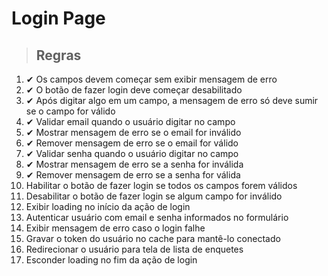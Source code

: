 # Login Page

> ## Regras
1. ✔ Os campos devem começar sem exibir mensagem de erro
2. ✔ O botão de fazer login deve começar desabilitado
3. ✔ Após digitar algo em um campo, a mensagem de erro só deve sumir se o campo for válido
4. ✔ Validar email quando o usuário digitar no campo
5. ✔ Mostrar mensagem de erro se o email for inválido
6. ✔ Remover mensagem de erro se o email for válido
7. ✔ Validar senha quando o usuário digitar no campo
8. ✔ Mostrar mensagem de erro se a senha for inválida
9. ✔ Remover mensagem de erro se a senha for válida
10. Habilitar o botão de fazer login se todos os campos forem válidos
11. Desabilitar o botão de fazer login se algum campo for inválido
12. Exibir loading no início da ação de login
13. Autenticar usuário com email e senha informados no formulário
14. Exibir mensagem de erro caso o login falhe
15. Gravar o token do usuário no cache para mantê-lo conectado
15. Redirecionar o usuário para tela de lista de enquetes
17. Esconder loading no fim da ação de login
